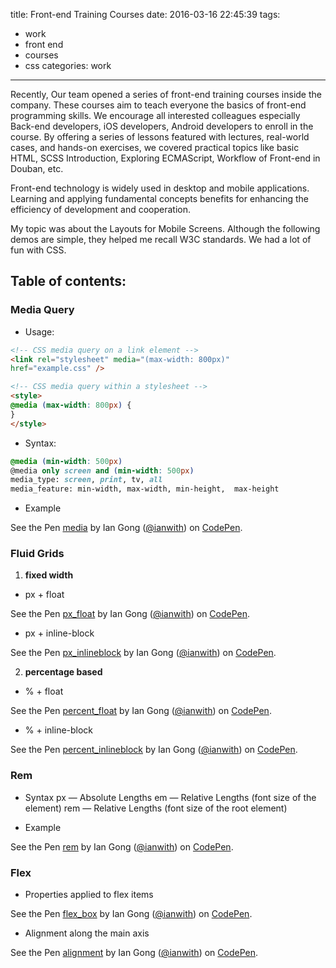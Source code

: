 title: Front-end Training Courses
date: 2016-03-16 22:45:39
tags:
- work
- front end
- courses
- css
categories: work
---

Recently, Our team opened a series of front-end training courses inside the company. These courses aim to teach everyone the basics of front-end programming skills. We encourage all interested colleagues especially Back-end developers, iOS developers, Android developers to enroll in the course. By offering a series of lessons featured with lectures, real-world cases, and hands-on exercises, we covered practical topics like basic HTML, SCSS Introduction, Exploring ECMAScript, Workflow of Front-end in Douban, etc.

Front-end technology is widely used in desktop and mobile applications. Learning and applying fundamental concepts benefits for enhancing the efficiency of development and cooperation.

<!-- more -->

My topic was about the Layouts for Mobile Screens. Although the following demos are simple, they helped me recall W3C standards. We had a lot of fun with CSS.

## Table of contents:

### Media Query

- Usage:
```html
<!-- CSS media query on a link element -->
<link rel="stylesheet" media="(max-width: 800px)"
href="example.css" />

<!-- CSS media query within a stylesheet -->
<style>
@media (max-width: 800px) {
}
</style>
```

- Syntax:
```css
@media (min-width: 500px)
@media only screen and (min-width: 500px)
media_type: screen, print, tv, all
media_feature: min-width, max-width, min-height,  max-height
```

- Example
<p data-height="275" data-theme-id="dark" data-slug-hash="VXYdbm" data-default-tab="css,result" data-user="ianwith" data-pen-title="media" class="codepen">See the Pen <a href="https://codepen.io/ianwith/pen/VXYdbm/">media</a> by Ian Gong (<a href="https://codepen.io/ianwith">@ianwith</a>) on <a href="https://codepen.io">CodePen</a>.</p>
<script async src="https://static.codepen.io/assets/embed/ei.js"></script>

### Fluid Grids

1. **fixed width**

- px + float
<p data-height="275" data-theme-id="dark" data-slug-hash="BryVad" data-default-tab="css,result" data-user="ianwith" data-pen-title="px_float" class="codepen">See the Pen <a href="https://codepen.io/ianwith/pen/BryVad/">px_float</a> by Ian Gong (<a href="https://codepen.io/ianwith">@ianwith</a>) on <a href="https://codepen.io">CodePen</a>.</p>
<script async src="https://static.codepen.io/assets/embed/ei.js"></script>

- px + inline-block
<p data-height="275" data-theme-id="dark" data-slug-hash="zWxaGQ" data-default-tab="css,result" data-user="ianwith" data-pen-title="px_inlineblock" class="codepen">See the Pen <a href="https://codepen.io/ianwith/pen/zWxaGQ/">px_inlineblock</a> by Ian Gong (<a href="https://codepen.io/ianwith">@ianwith</a>) on <a href="https://codepen.io">CodePen</a>.</p>
<script async src="https://static.codepen.io/assets/embed/ei.js"></script>

2. **percentage based**

- % + float
<p data-height="275" data-theme-id="dark" data-slug-hash="YaPvwG" data-default-tab="css,result" data-user="ianwith" data-pen-title="percent_float" class="codepen">See the Pen <a href="https://codepen.io/ianwith/pen/YaPvwG/">percent_float</a> by Ian Gong (<a href="https://codepen.io/ianwith">@ianwith</a>) on <a href="https://codepen.io">CodePen</a>.</p>
<script async src="https://static.codepen.io/assets/embed/ei.js"></script>

- % + inline-block
<p data-height="275" data-theme-id="dark" data-slug-hash="eMmKJX" data-default-tab="css,result" data-user="ianwith" data-pen-title="percent_inlineblock" class="codepen">See the Pen <a href="https://codepen.io/ianwith/pen/eMmKJX/">percent_inlineblock</a> by Ian Gong (<a href="https://codepen.io/ianwith">@ianwith</a>) on <a href="https://codepen.io">CodePen</a>.</p>
<script async src="https://static.codepen.io/assets/embed/ei.js"></script>

### Rem

- Syntax
px — Absolute Lengths
em — Relative Lengths (font size of the element)
rem — Relative Lengths (font size of the root element)

- Example
<p data-height="275" data-theme-id="dark" data-slug-hash="WzbyjK" data-default-tab="css,result" data-user="ianwith" data-pen-title="rem" class="codepen">See the Pen <a href="https://codepen.io/ianwith/pen/WzbyjK/">rem</a> by Ian Gong (<a href="https://codepen.io/ianwith">@ianwith</a>) on <a href="https://codepen.io">CodePen</a>.</p>
<script async src="https://static.codepen.io/assets/embed/ei.js"></script>

### Flex

- Properties applied to flex items
<p data-height="275" data-theme-id="dark" data-slug-hash="gebKeo" data-default-tab="css,result" data-user="ianwith" data-pen-title="flex_box" class="codepen">See the Pen <a href="https://codepen.io/ianwith/pen/gebKeo/">flex_box</a> by Ian Gong (<a href="https://codepen.io/ianwith">@ianwith</a>) on <a href="https://codepen.io">CodePen</a>.</p>
<script async src="https://static.codepen.io/assets/embed/ei.js"></script>

- Alignment along the main axis
<p data-height="275" data-theme-id="dark" data-slug-hash="wmBXmX" data-default-tab="css,result" data-user="ianwith" data-pen-title="alignment" class="codepen">See the Pen <a href="https://codepen.io/ianwith/pen/wmBXmX/">alignment</a> by Ian Gong (<a href="https://codepen.io/ianwith">@ianwith</a>) on <a href="https://codepen.io">CodePen</a>.</p>
<script async src="https://static.codepen.io/assets/embed/ei.js"></script>
